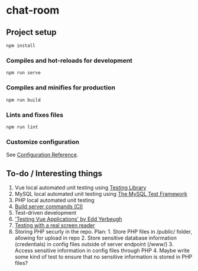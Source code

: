 # chat-room

## Project setup
```
npm install
```

### Compiles and hot-reloads for development
```
npm run serve
```

### Compiles and minifies for production
```
npm run build
```

### Lints and fixes files
```
npm run lint
```

### Customize configuration
See [Configuration Reference](https://cli.vuejs.org/config/).

## To-do / Interesting things

1. Vue local automated unit testing using [Testing Library](https://testing-library.com/docs/)
1. MySQL local automated unit testing using [The MySQL Test Framework](https://dev.mysql.com/doc/dev/mysql-server/latest/PAGE_MYSQL_TEST_RUN.html)
1. PHP local automated unit testing
1. [Build server commands (CI)](https://docs.github.com/en/actions/learn-github-actions/introduction-to-github-actions)
1. Test-driven development
1. ['Testing Vue Applications' by Edd Yerbeugh](https://www.manning.com/books/testing-vue-js-applications)
1. [Testing with a real screen reader](https://developer.mozilla.org/en-US/docs/Learn/Tools_and_testing/Cross_browser_testing/Accessibility#screenreaders)
1. Storing PHP securly in the repo. Plan: 1. Store PHP files in /public/ folder, allowing for upload in repo 2. Store sensitive database information (credentials) in config files outside of server endpoint (/www/) 3. Access sensitive information in config files through PHP 4. Maybe write some kind of test to ensure that no sensitive information is stored in PHP files?
